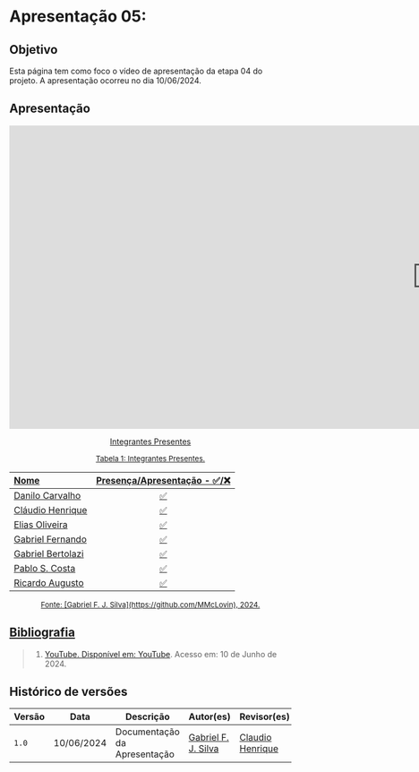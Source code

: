 # Apresentação 05:

## Objetivo
Esta página tem como foco o vídeo de apresentação da etapa 04 do projeto. A apresentação ocorreu no dia 10/06/2024.

## Apresentação

<center>

<iframe width="1519" height="542" src="https://www.youtube.com/embed/xfldqIYgKgg" title="Reunião em  General  20240610 233712 Gravação de Reunião" frameborder="0" allow="accelerometer; autoplay; clipboard-write; encrypted-media; gyroscope; picture-in-picture; web-share" referrerpolicy="strict-origin-when-cross-origin" allowfullscreen></iframe>

</center>

<p style="text-align: center">
    <a href="https://www.youtube.com/xfldqIYgKgg>Link para o vídeo</a>
</p>

## Integrantes Presentes

<font size="2"><p style="text-align: center">Tabela 1: Integrantes Presentes.</p></font>
<center>

Nome | Presença/Apresentação - ✅/❌
:--- | :---:
[Danilo Carvalho](https://github.com/Danilo-Carvalho-Antunes) |✅
[Cláudio Henrique](https://github.com/claudiohsc)|✅
[Elias Oliveira](https://github.com/EliasOliver21)|✅
[Gabriel Fernando](https://github.com/MMcLovin)|✅
[Gabriel Bertolazi](https://github.com/Bertolazi)|✅
[Pablo S. Costa](https://github.com/pabloheika)|✅
[Ricardo Augusto](https://www.github.com/avmricardo)|✅

</center>
<font size="2"><p style="text-align: center">
Fonte: [Gabriel F. J. Silva](https://github.com/MMcLovin), 2024.
</p></font>

## Bibliografia
> 1. YouTube. Disponível em: [YouTube](https://youtu.be/WN_XigQCYec). Acesso em: 10 de Junho de 2024.

## Histórico de versões
| Versão |   Data  | Descrição | Autor(es) | Revisor(es)
| ------ | ---- | ------ | ---------- | ---------- |
| `1.0` | 10/06/2024 | Documentação da Apresentação | [Gabriel F. J. Silva](https://github.com/MMcLovin) | [Claudio Henrique](https://github.com/claudiohsc) |
